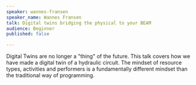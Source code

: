 ```yaml
---
speaker: wannes-fransen
speaker_name: Wannes Fransen
talk: Digital twins bridging the physical to your BEAM
audience: Beginner
published: false

---
```

<p>Digital Twins are no longer a "thing" of the future. This talk covers how we have made a digital twin of a hydraulic circuit. The mindset of resource types, activities and performers is a fundamentally different mindset than the traditional way of programming.</p>